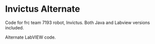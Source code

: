 # Invictus Alternate 


Code for frc team 7193 robot, Invictus. Both Java and Labview versions included. 

Alternate LabVIEW code.